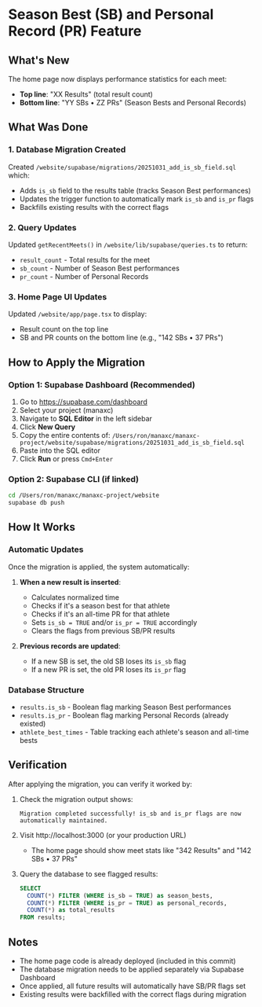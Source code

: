 # Season Best (SB) and Personal Record (PR) Feature

## What's New

The home page now displays performance statistics for each meet:
- **Top line**: "XX Results" (total result count)
- **Bottom line**: "YY SBs • ZZ PRs" (Season Bests and Personal Records)

## What Was Done

### 1. Database Migration Created
Created `/website/supabase/migrations/20251031_add_is_sb_field.sql` which:
- Adds `is_sb` field to the results table (tracks Season Best performances)
- Updates the trigger function to automatically mark `is_sb` and `is_pr` flags
- Backfills existing results with the correct flags

### 2. Query Updates
Updated `getRecentMeets()` in `/website/lib/supabase/queries.ts` to return:
- `result_count` - Total results for the meet
- `sb_count` - Number of Season Best performances
- `pr_count` - Number of Personal Records

### 3. Home Page UI Updates
Updated `/website/app/page.tsx` to display:
- Result count on the top line
- SB and PR counts on the bottom line (e.g., "142 SBs • 37 PRs")

## How to Apply the Migration

### Option 1: Supabase Dashboard (Recommended)

1. Go to https://supabase.com/dashboard
2. Select your project (manaxc)
3. Navigate to **SQL Editor** in the left sidebar
4. Click **New Query**
5. Copy the entire contents of:
   `/Users/ron/manaxc/manaxc-project/website/supabase/migrations/20251031_add_is_sb_field.sql`
6. Paste into the SQL editor
7. Click **Run** or press `Cmd+Enter`

### Option 2: Supabase CLI (if linked)

```bash
cd /Users/ron/manaxc/manaxc-project/website
supabase db push
```

## How It Works

### Automatic Updates
Once the migration is applied, the system automatically:
1. **When a new result is inserted**:
   - Calculates normalized time
   - Checks if it's a season best for that athlete
   - Checks if it's an all-time PR for that athlete
   - Sets `is_sb = TRUE` and/or `is_pr = TRUE` accordingly
   - Clears the flags from previous SB/PR results

2. **Previous records are updated**:
   - If a new SB is set, the old SB loses its `is_sb` flag
   - If a new PR is set, the old PR loses its `is_pr` flag

### Database Structure
- `results.is_sb` - Boolean flag marking Season Best performances
- `results.is_pr` - Boolean flag marking Personal Records (already existed)
- `athlete_best_times` - Table tracking each athlete's season and all-time bests

## Verification

After applying the migration, you can verify it worked by:

1. Check the migration output shows:
   ```
   Migration completed successfully! is_sb and is_pr flags are now automatically maintained.
   ```

2. Visit http://localhost:3000 (or your production URL)
   - The home page should show meet stats like "342 Results" and "142 SBs • 37 PRs"

3. Query the database to see flagged results:
   ```sql
   SELECT
     COUNT(*) FILTER (WHERE is_sb = TRUE) as season_bests,
     COUNT(*) FILTER (WHERE is_pr = TRUE) as personal_records,
     COUNT(*) as total_results
   FROM results;
   ```

## Notes

- The home page code is already deployed (included in this commit)
- The database migration needs to be applied separately via Supabase Dashboard
- Once applied, all future results will automatically have SB/PR flags set
- Existing results were backfilled with the correct flags during migration

